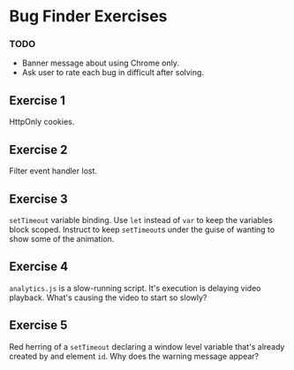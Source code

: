 # Bug Finder Exercises

### TODO
  - Banner message about using Chrome only.
  - Ask user to rate each bug in difficult after solving.

## Exercise 1
HttpOnly cookies.

## Exercise 2
Filter event handler lost.

## Exercise 3
`setTimeout` variable binding.
Use `let` instead of `var` to keep the variables block scoped.
Instruct to keep `setTimeout`s under the guise of wanting to show some of the animation.

## Exercise 4
`analytics.js` is a slow-running script. It's execution is delaying video playback.
What's causing the video to start so slowly?


## Exercise 5
Red herring of a `setTimeout` declaring a window level variable that's already created by and element `id`.
Why does the warning message appear?


